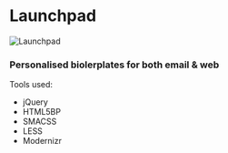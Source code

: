 # Launchpad
![Launchpad](https://www.dropbox.com/s/mbzkurh9ra5jfcq/LaunchpadMcQuack.gif)

### Personalised biolerplates for both email & web

Tools used:

* jQuery
* HTML5BP
* SMACSS
* LESS
* Modernizr
